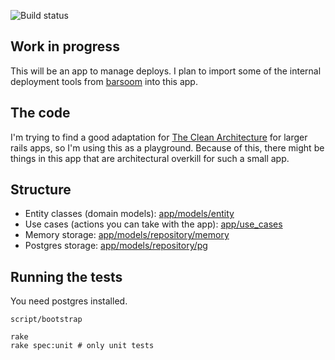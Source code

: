 ![Build status](https://secure.travis-ci.org/joakimk/deployer.png)

## Work in progress

This will be an app to manage deploys. I plan to import some of the internal deployment tools from [barsoom](http://barsoom.se) into this app.

## The code

I'm trying to find a good adaptation for [The Clean Architecture](http://blog.8thlight.com/uncle-bob/2012/08/13/the-clean-architecture.html) for larger rails apps, so I'm using this as a playground. Because of this, there might be things in this app that are architectural overkill for such a small app.

## Structure

* Entity classes (domain models): [app/models/entity](https://github.com/joakimk/deployer/tree/master/app/models/entity)
* Use cases (actions you can take with the app): [app/use_cases](https://github.com/joakimk/deployer/tree/master/app/use_cases)
* Memory storage: [app/models/repository/memory](https://github.com/joakimk/deployer/tree/master/app/models/repository/memory)
* Postgres storage: [app/models/repository/pg](https://github.com/joakimk/deployer/tree/master/app/models/repository/pg)

## Running the tests

You need postgres installed.

    script/bootstrap

    rake
    rake spec:unit # only unit tests
